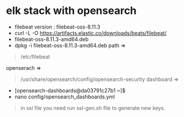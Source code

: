 # elk stack with opensearch


- filebeat version : filebeat-oss-8.11.3  
- curl -L -O https://artifacts.elastic.co/downloads/beats/filebeat/
- filebeat-oss-8.11.3-amd64.deb 
- dpkg -i filebeat-oss-8.11.3-amd64.deb 
path =>
> /etc/filebeat  





openserach => 
>/usr/share/opensearch/config/opensearch-security
dashboard => 
- [opensearch-dashboards@da03791c27b1 ~]$
- nano config/opensearch_dashboards.yml 




>in ssl file you need run ssl-gen.sh file to generate new keys.